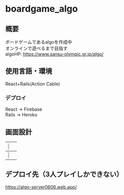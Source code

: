 # boardgame_algo

## 概要
ボードゲームであるalgoを作成中  
オンラインで遊べるまで目指す  
algoHP: https://www.sansu-olympic.gr.jp/algo/  

## 使用言語・環境
React+Rails(Action Cable)  
  
### デプロイ  
React -> Firebase  
Rails -> Heroku


## 画面設計
|<img src="https://user-images.githubusercontent.com/38938327/100545778-e569bb80-32a0-11eb-87bd-58867256ba55.jpg" width=40%>|
|:--|
|<img src="https://user-images.githubusercontent.com/38938327/100545784-eac70600-32a0-11eb-8b2c-6b8b552ab259.jpg" width=40%>|


## デプロイ先（3人プレイしかできない）
https://algo-server0606.web.app/
